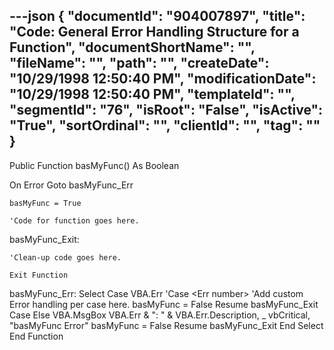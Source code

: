 ---json
{
  "documentId": "904007897",
  "title": "Code: General Error Handling Structure for a Function",
  "documentShortName": "",
  "fileName": "",
  "path": "",
  "createDate": "10/29/1998 12:50:40 PM",
  "modificationDate": "10/29/1998 12:50:40 PM",
  "templateId": "",
  "segmentId": "76",
  "isRoot": "False",
  "isActive": "True",
  "sortOrdinal": "",
  "clientId": "",
  "tag": ""
}
---

Public Function basMyFunc() As Boolean

On Error Goto basMyFunc_Err

    basMyFunc = True

    'Code for function goes here.

basMyFunc_Exit:

    'Clean-up code goes here.

    Exit Function

basMyFunc_Err:
    Select Case VBA.Err
        'Case &lt;Err number&gt;
            'Add custom Error handling per case here.
            basMyFunc = False
            Resume basMyFunc_Exit
        Case Else
            VBA.MsgBox VBA.Err & &quot;: &quot; & VBA.Err.Description, _
                vbCritical, &quot;basMyFunc Error&quot;
            basMyFunc = False
            Resume basMyFunc_Exit
    End Select
End Function
